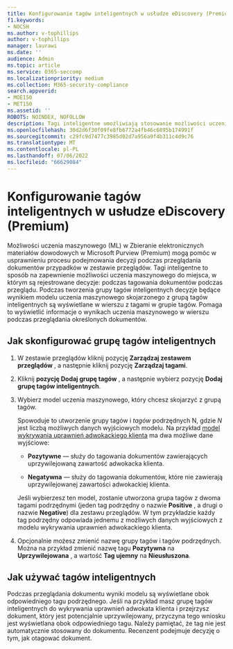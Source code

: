 ```yaml
---
title: Konfigurowanie tagów inteligentnych w usłudze eDiscovery (Premium)
f1.keywords:
- NOCSH
ms.author: v-tophillips
author: v-tophillips
manager: laurawi
ms.date: ''
audience: Admin
ms.topic: article
ms.service: O365-seccomp
ms.localizationpriority: medium
ms.collection: M365-security-compliance
search.appverid:
- MOE150
- MET150
ms.assetid: ''
ROBOTS: NOINDEX, NOFOLLOW
description: Tagi inteligentne umożliwiają stosowanie możliwości uczenia maszynowego podczas przeglądania zawartości w przypadku zbierania elektronicznych materiałów dowodowych (Premium). Użyj grup tagów inteligentnych, aby wyświetlić wyniki modeli wykrywania uczenia maszynowego, takich jak model uprawnień adwokackiego klienta.
ms.openlocfilehash: 30d2d6f30f09fe8fb6772a4fb46c6895b174991f
ms.sourcegitcommit: c29fc9d7477c3985d02d7a956a9f4b311c4d9c76
ms.translationtype: MT
ms.contentlocale: pl-PL
ms.lasthandoff: 07/06/2022
ms.locfileid: "66629084"
---
```

# <a name="set-up-smart-tags-in-ediscovery-premium"></a>Konfigurowanie tagów inteligentnych w usłudze eDiscovery (Premium)

Możliwości uczenia maszynowego (ML) w Zbieranie elektronicznych materiałów dowodowych w Microsoft Purview (Premium) mogą pomóc w usprawnieniu procesu podejmowania decyzji podczas przeglądania dokumentów przypadków w zestawie przeglądów. Tagi inteligentne to sposób na zapewnienie możliwości uczenia maszynowego do miejsca, w którym są rejestrowane decyzje: podczas tagowania dokumentów podczas przeglądu. Podczas tworzenia grupy tagów inteligentnych decyzje będące wynikiem modelu uczenia maszynowego skojarzonego z grupą tagów inteligentnych są wyświetlane w wierszu z tagami w grupie tagów. Pomaga to wyświetlić informacje o wynikach uczenia maszynowego w wierszu podczas przeglądania określonych dokumentów.

## <a name="how-to-set-up-a-smart-tag-group"></a>Jak skonfigurować grupę tagów inteligentnych

1. W zestawie przeglądów kliknij pozycję **Zarządzaj zestawem przeglądów** , a następnie kliknij pozycję **Zarządzaj tagami**.

2. Kliknij **pozycję Dodaj grupę tagów** , a następnie wybierz pozycję **Dodaj grupę tagów inteligentnych**.

3. Wybierz model uczenia maszynowego, który chcesz skojarzyć z grupą tagów.
    
   Spowoduje to utworzenie grupy tagów i *tagów* podrzędnych N, gdzie *N* jest liczbą możliwych danych wyjściowych modelu. Na przykład [model wykrywania uprawnień adwokackiego klienta](attorney-privilege-detection.md) ma dwa możliwe dane wyjściowe: 

   - **Pozytywne** — służy do tagowania dokumentów zawierających uprzywilejowaną zawartość adwokacka klienta.
   
   - **Negatywna** — służy do tagowania dokumentów, które nie zawierają uprzywilejowanej zawartości adwokackiej klienta.
    
    Jeśli wybierzesz ten model, zostanie utworzona grupa tagów z dwoma tagami podrzędnymi (jeden tag podrzędny o nazwie **Positive** , a drugi o nazwie **Negative**) dla zestawu przeglądów. W tym przykładzie każdy tag podrzędny odpowiada jednemu z możliwych danych wyjściowych z modelu wykrywania uprawnień adwokackiego klienta.

4. Opcjonalnie możesz zmienić nazwę grupy tagów i tagów podrzędnych. Można na przykład zmienić nazwę tagu **Pozytywna** na **Uprzywilejowana** , a wartość **Tag ujemny** na **Nieusłuszona**.

## <a name="how-to-use-smart-tags"></a>Jak używać tagów inteligentnych

Podczas przeglądania dokumentu wyniki modelu są wyświetlane obok odpowiedniego tagu podrzędnego. Jeśli na przykład masz grupę tagów inteligentnych do wykrywania uprawnień adwokata klienta i przejrzysz dokument, który jest potencjalnie uprzywilejowany, przyczyna tego wniosku jest wyświetlana obok odpowiedniego tagu. Należy pamiętać, że tag nie jest automatycznie stosowany do dokumentu. Recenzent podejmuje decyzję o tym, jak otagować dokument.

